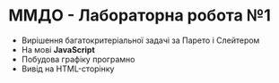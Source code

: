# ММДО - Лабораторна робота №1
- Вирішення багатокритеріальної задачі за Парето і Слейтером
- На мові **JavaScript**
- Побудова графіку програмно
- Вивід на HTML-сторінку

